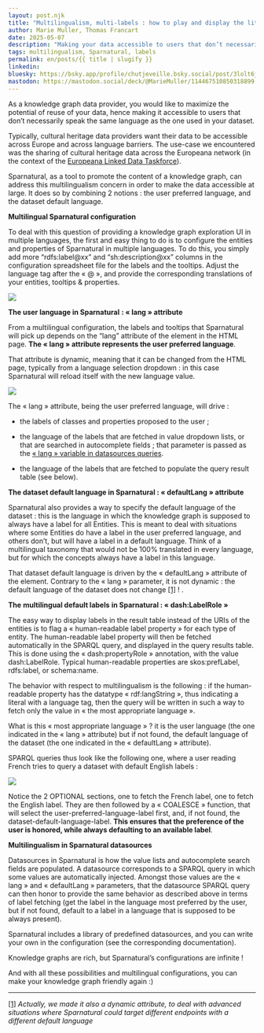 ```yaml
---
layout: post.njk
title: "Multilingualism, multi-labels : how to play and display the literals of a graph in Sparnatural"
author: Marie Muller, Thomas Francart
date: 2025-05-07
description: "Making your data accessible to users that don’t necessarily speak the same language as the one used in your dataset"
tags: multilingualism, Sparnatural, labels
permalink: en/posts/{{ title | slugify }}
linkedin:
bluesky: https://bsky.app/profile/chutjeveille.bsky.social/post/3lolt6js4zk2m
mastodon: https://mastodon.social/deck/@MarieMuller/114467510850318899
---
```


<p class="lead">As a knowledge graph data provider, you would like to maximize the potential of reuse of your data, hence making it accessible to users that don’t necessarily speak the same language as the one used in your dataset.

Typically, cultural heritage data providers want their data to be accessible across Europe and across language barriers. The use-case we encountered was the sharing of cultural heritage data across the Europeana network (in the context of the [Europeana Linked Data Taskforce](https://pro.europeana.eu/project/linked-data-task-force)).

Sparnatural, as a tool to promote the content of a knowledge graph, can address this multilingualism concern in order to make the data accessible at large. It does so by combining 2 notions : the user preferred language, and the dataset default language.

**Multilingual Sparnatural configuration**

To deal with this question of providing a knowledge graph exploration UI in multiple languages, the first and easy thing to do is to configure the entities and properties of Sparnatural in multiple languages. To do this, you simply add  more “rdfs:label@xx” and “sh:description@xx” columns in the configuration spreadsheet file for the labels and the tooltips. Adjust the language tag after the « @ », and provide the corresponding translations of your entities, tooltips & properties.

[![](/assets/posts-images/labels-excel-multilingue.png)](/assets/posts-images/labels-excel-multilingue.png)

**The user language in Sparnatural** **: « lang » attribute**

From a multilingual configuration, the labels and tooltips that Sparnatural will pick up depends on the “lang” attribute of the <spar-natural> element in the HTML page. **The « lang » attribute represents the user preferred language**.

That attribute is dynamic, meaning that it can be changed from the HTML page, typically from a language selection dropdown : in this case Sparnatural will reload itself with the new language value.

[![](/assets/posts-images/multilingualism.jpg)](/assets/posts-images/multilingualism.jpg)

The « lang » attribute, being the user preferred language, will drive :

-   the labels of classes and properties proposed to the user ;
    
-   the language of the labels that are fetched in value dropdown lists, or that are searched in autocomplete fields ; that parameter is passed as the [« lang » variable in datasources queries](https://docs.sparnatural.eu/OWL-based-configuration-datasources.html#your-own-sparql-query-lists--autocomplete).
    
-   the language of the labels that are fetched to populate the query result table (see below).

**The dataset default language in Sparnatural : « defaultLang » attribute**

Sparnatural also provides a way to specify the default language of the dataset : this is the language in which the knowledge graph is supposed to always have a label for all Entities. This is meant to deal with situations where some Entities do have a label in the user preferred language, and others don’t, but will have a label in a default language. Think of a multilingual taxonomy that would not be 100% translated in every language, but for which the concepts always have a label in this language.

That dataset default language is driven by the « defaultLang » attribute of the <spar-natural> element. Contrary to the « lang » parameter, it is not dynamic : the default language of the dataset does not change [[1]](#_ftn1) ! .

**The** **multilingual default labels** **in Sparnatural : « dash:LabelRole »**

The easy way to display labels in the result table instead of the URIs of the entities is to flag a « human-readable label property » for each type of entity. The human-readable label property will then be fetched automatically in the SPARQL query, and displayed in the query results table. This is done using the « dash:propertyRole » annotation, with the value dash:LabelRole. Typical human-readable properties are skos:prefLabel, rdfs:label, or schema:name.

The behavior with respect to multilingualism is the following : if the human-readable property has the datatype « rdf:langString », thus indicating a literal with a language tag, then the query will be written in such a way to fetch only the value in « the most appropriate language ».

What is this « most appropriate language » ? it is the user language (the one indicated in the « lang » attribute) but if not found, the default language of the dataset (the one indicated in the « defaultLang » attribute).

SPARQL queries thus look like the following one, where a user reading French tries to query a dataset with default English labels :

[![](/assets/posts-images/default-English-labels.jpg)](/assets/posts-images/default-English-labels.jpg)


Notice the 2 OPTIONAL sections, one to fetch the French label, one to fetch the English label. They are then followed by a « COALESCE » function, that will select the user-preferred-language-label first, and, if not found, the dataset-default-language-label. **This ensures that the preference of the user is honored, while always defaulting to an available label**.

**Multilingualism in Sparnatural datasources**

Datasources in Sparnatural is how the value lists and autocomplete search fields are populated. A datasource corresponds to a SPARQL query in which some values are automatically injected. Amongst those values are the « lang » and « defaultLang » parameters, that the datasource SPARQL query can then honor to provide the same behavior as described above in terms of label fetching (get the label in the language most preferred by the user, but if not found, default to a label in a language that is supposed to be always present).

Sparnatural includes a library of predefined datasources, and you can write your own in the configuration (see the corresponding documentation).

Knowledge graphs are rich, but Sparnatural’s configurations are infinite !

And with all these possibilities and multilingual configurations, you can make your knowledge graph friendly again :)


----------

[[1]](#_ftnref1)  _Actually, we made it also a dynamic attribute, to deal with advanced situations where Sparnatural could target different endpoints with a different default language_